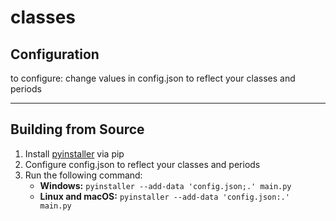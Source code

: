 # classes

## Configuration

to configure:
change values in config.json to reflect your classes and periods

---
## Building from Source

1. Install [pyinstaller](https://pypi.org/project/pyinstaller/) via pip
2. Configure config.json to reflect your classes and periods
3. Run the following command:
	- **Windows:** `pyinstaller --add-data 'config.json;.' main.py`
	- **Linux and macOS:** `pyinstaller --add-data 'config.json:.' main.py`